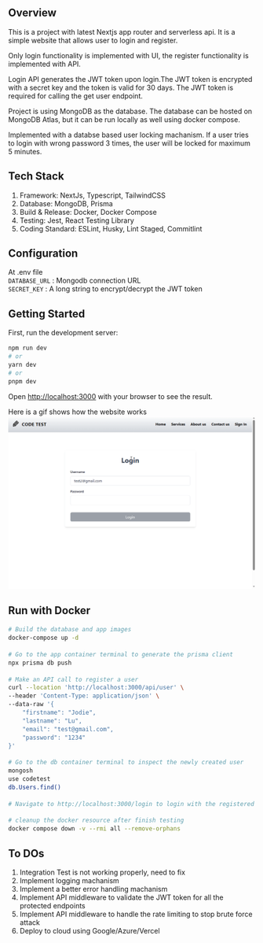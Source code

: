 ## Overview
This is a project with latest Nextjs app router and serverless api. It is a simple website that allows user to login and register.

Only login functionality is implemented with UI, the register functionality is implemented with API.

Login API generates the JWT token upon login.The JWT token is encrypted with a secret key and the token is valid for 30 days. The JWT token is required for calling the get user endpoint.

Project is using MongoDB as the database. The database can be hosted on MongoDB Atlas, but it can be run locally as well using docker compose.

Implemented with a databse based user locking machanism. If a user tries to login with wrong password 3 times, the user will be locked for maximum 5 minutes.

## Tech Stack
1. Framework: NextJs, Typescript, TailwindCSS
1. Database: MongoDB, Prisma
1. Build & Release: Docker, Docker Compose
1. Testing: Jest, React Testing Library
1. Coding Standard: ESLint, Husky, Lint Staged, Commitlint

## Configuration
At .env file <br>
```DATABASE_URL``` : Mongodb connection URL <br>
```SECRET_KEY``` : A long string to encrypt/decrypt the JWT token

## Getting Started
First, run the development server:

```bash
npm run dev
# or
yarn dev
# or
pnpm dev
```

Open [http://localhost:3000](http://localhost:3000) with your browser to see the result.

Here is a gif shows how the website works<br>
![Alt text](demo.gif)

## Run with Docker
```bash
# Build the database and app images
docker-compose up -d

# Go to the app container terminal to generate the prisma client
npx prisma db push

# Make an API call to register a user
curl --location 'http://localhost:3000/api/user' \
--header 'Content-Type: application/json' \
--data-raw '{
    "firstname": "Jodie",
    "lastname": "Lu",
    "email": "test@gmail.com",
    "password": "1234"
}'

# Go to the db container terminal to inspect the newly created user
mongosh
use codetest
db.Users.find()

# Navigate to http://localhost:3000/login to login with the registered user

# cleanup the docker resource after finish testing
docker compose down -v --rmi all --remove-orphans
```

## To DOs
1. Integration Test is not working properly, need to fix
1. Implement logging machanism
1. Implement a better error handling machanism
1. Implement API middleware to validate the JWT token for all the protected endpoints
1. Implement API middleware to handle the rate limiting to stop brute force attack
1. Deploy to cloud using Google/Azure/Vercel
